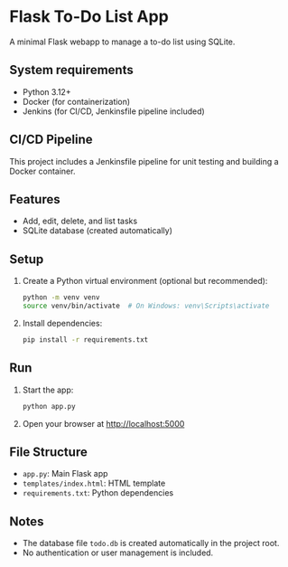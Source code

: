 # Flask To-Do List App

A minimal Flask webapp to manage a to-do list using SQLite.

## System requirements
- Python 3.12+
- Docker (for containerization)
- Jenkins (for CI/CD, Jenkinsfile pipeline included)

## CI/CD Pipeline
This project includes a Jenkinsfile pipeline for unit testing and building a Docker container.

## Features
- Add, edit, delete, and list tasks
- SQLite database (created automatically)

## Setup
1. Create a Python virtual environment (optional but recommended):
   ```sh
   python -m venv venv
   source venv/bin/activate  # On Windows: venv\Scripts\activate
   ```
2. Install dependencies:
   ```sh
   pip install -r requirements.txt
   ```

## Run
1. Start the app:
   ```sh
   python app.py
   ```
2. Open your browser at [http://localhost:5000](http://localhost:5000)

## File Structure
- `app.py`: Main Flask app
- `templates/index.html`: HTML template
- `requirements.txt`: Python dependencies

## Notes
- The database file `todo.db` is created automatically in the project root.
- No authentication or user management is included.
